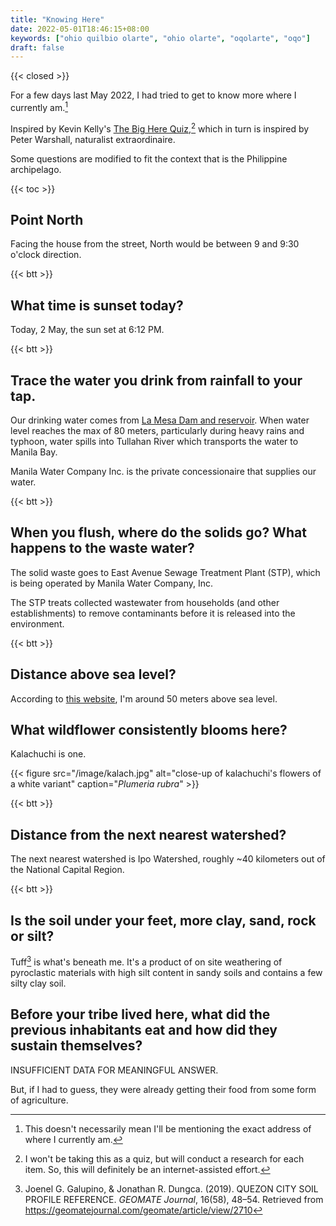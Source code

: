 ```yaml
---
title: "Knowing Here"
date: 2022-05-01T18:46:15+08:00
keywords: ["ohio quilbio olarte", "ohio olarte", "oqolarte", "oqo"]
draft: false
---
```

{{< closed >}}

For a few days last May 2022,
I had tried to get to know more where I currently am.[^home]

Inspired by Kevin Kelly's [The Big Here Quiz](https://kk.org/thetechnium/the-big-here-quiz/),[^quiz]
which in turn is inspired by Peter Warshall,
naturalist extraordinaire.

Some questions are modified to fit the context that is the Philippine
archipelago.

[^home]: This doesn't necessarily mean I'll be mentioning the exact address of
  where I currently am.
[^quiz]: I won't be taking this as a quiz,
but will conduct a research for each item.
So, this will definitely be an internet-assisted effort.

{{< toc >}}

## Point North

Facing the house from the street,
North would be between 9 and 9:30 o'clock direction.

{{< btt >}}

## What time is sunset today?

Today, 2 May, the sun set at 6:12 PM.

{{< btt >}}

## Trace the water you drink from rainfall to your tap.

Our drinking water comes from [La Mesa Dam and reservoir](https://en.wikipedia.org/wiki/La_Mesa_Dam_and_Reservoir).
When water level reaches the max of 80 meters,
particularly during heavy rains and typhoon,
water spills into Tullahan River
which transports the water to Manila Bay.

Manila Water Company Inc. is the private concessionaire that supplies our water.

{{< btt >}}
## When you flush, where do the solids go? What happens to the waste water?

The solid waste goes to East Avenue Sewage Treatment Plant (STP),
which is being operated by Manila Water Company, Inc.

The STP treats collected wastewater from households
(and other establishments)
to remove contaminants before it is released into the environment.

{{< btt >}}
## Distance above sea level?

According to [this website](https://whatismyelevation.com/),
I'm around 50 meters above sea level.

## What wildflower consistently blooms here?

Kalachuchi is one.

{{< figure src="/image/kalach.jpg" alt="close-up of kalachuchi's flowers of a white variant" caption="*Plumeria rubra*" >}}

{{< btt >}}

## Distance from the next nearest watershed?

The next nearest watershed is Ipo Watershed,
roughly ~40 kilometers out of the National Capital Region.

{{< btt >}}
## Is the soil under your feet, more clay, sand, rock or silt?

Tuff[^tuff] is what's beneath me.
It's a product of on site weathering of pyroclastic materials with high silt content in sandy soils and contains a few silty clay soil.

[^tuff]: Joenel G. Galupino, & Jonathan R. Dungca. (2019). QUEZON CITY SOIL PROFILE REFERENCE. *GEOMATE Journal*, 16(58), 48–54. Retrieved from https://geomatejournal.com/geomate/article/view/2710

## Before your tribe lived here, what did the previous inhabitants eat and how did they sustain themselves?

INSUFFICIENT DATA FOR MEANINGFUL ANSWER.

But, if I had to guess, they were already getting their food from some form of
agriculture.
